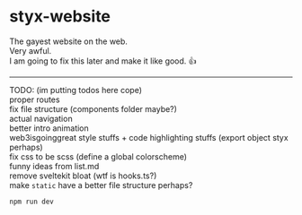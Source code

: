 # styx-website

The gayest website on the web.  
Very awful.  
I am going to fix this later and make it like good. 👍

---

TODO: (im putting todos here cope)  
proper routes  
fix file structure (components folder maybe?)  
actual navigation  
better intro animation  
web3isgoinggreat style stuffs + code highlighting stuffs (export object styx perhaps)  
fix css to be scss (define a global colorscheme)  
funny ideas from list.md  
remove sveltekit bloat (wtf is hooks.ts?)  
make `static` have a better file structure perhaps?  

```bash
npm run dev
```
